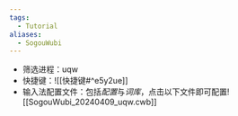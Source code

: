 ```yaml
---
tags:
  - Tutorial
aliases:
  - SogouWubi
---
```

- 筛选进程：uqw 
- 快捷键：![[快捷键#^e5y2ue]]
- 输入法配置文件：包括*配置*与*词库*，点击以下文件即可配置![[SogouWubi_20240409_uqw.cwb]]